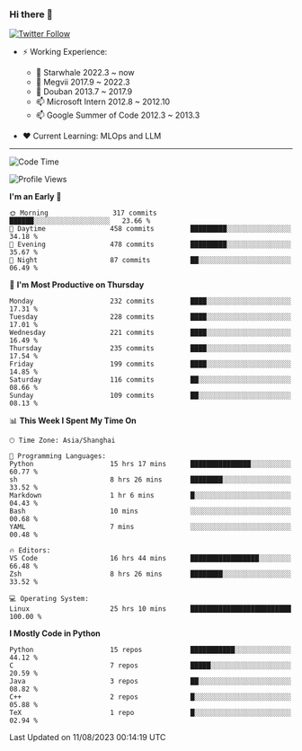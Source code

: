 ### Hi there 👋

[![Twitter Follow](https://img.shields.io/twitter/follow/tianweidut?style=social)](https://twitter.com/tianweidut)

- ⚡ Working Experience:
  - 🔭 Starwhale 2022.3 ~ now
  - 🌱 Megvii 2017.9 ~ 2022.3
  - 🌱 Douban 2013.7 ~ 2017.9
  - 📫 Microsoft Intern 2012.8 ~ 2012.10
  - 📫 Google Summer of Code 2012.3 ~ 2013.3

- ❤️ Current Learning: MLOps and LLM

---
<!--START_SECTION:waka-->
![Code Time](http://img.shields.io/badge/Code%20Time-4%2C375%20hrs%2057%20mins-blue)

![Profile Views](http://img.shields.io/badge/Profile%20Views-11-blue)

**I'm an Early 🐤** 

```text
🌞 Morning                317 commits         ██████░░░░░░░░░░░░░░░░░░░   23.66 % 
🌆 Daytime                458 commits         █████████░░░░░░░░░░░░░░░░   34.18 % 
🌃 Evening                478 commits         █████████░░░░░░░░░░░░░░░░   35.67 % 
🌙 Night                  87 commits          ██░░░░░░░░░░░░░░░░░░░░░░░   06.49 % 
```
📅 **I'm Most Productive on Thursday** 

```text
Monday                   232 commits         ████░░░░░░░░░░░░░░░░░░░░░   17.31 % 
Tuesday                  228 commits         ████░░░░░░░░░░░░░░░░░░░░░   17.01 % 
Wednesday                221 commits         ████░░░░░░░░░░░░░░░░░░░░░   16.49 % 
Thursday                 235 commits         ████░░░░░░░░░░░░░░░░░░░░░   17.54 % 
Friday                   199 commits         ████░░░░░░░░░░░░░░░░░░░░░   14.85 % 
Saturday                 116 commits         ██░░░░░░░░░░░░░░░░░░░░░░░   08.66 % 
Sunday                   109 commits         ██░░░░░░░░░░░░░░░░░░░░░░░   08.13 % 
```


📊 **This Week I Spent My Time On** 

```text
🕑︎ Time Zone: Asia/Shanghai

💬 Programming Languages: 
Python                   15 hrs 17 mins      ███████████████░░░░░░░░░░   60.77 % 
sh                       8 hrs 26 mins       ████████░░░░░░░░░░░░░░░░░   33.52 % 
Markdown                 1 hr 6 mins         █░░░░░░░░░░░░░░░░░░░░░░░░   04.43 % 
Bash                     10 mins             ░░░░░░░░░░░░░░░░░░░░░░░░░   00.68 % 
YAML                     7 mins              ░░░░░░░░░░░░░░░░░░░░░░░░░   00.48 % 

🔥 Editors: 
VS Code                  16 hrs 44 mins      █████████████████░░░░░░░░   66.48 % 
Zsh                      8 hrs 26 mins       ████████░░░░░░░░░░░░░░░░░   33.52 % 

💻 Operating System: 
Linux                    25 hrs 10 mins      █████████████████████████   100.00 % 
```

**I Mostly Code in Python** 

```text
Python                   15 repos            ███████████░░░░░░░░░░░░░░   44.12 % 
C                        7 repos             █████░░░░░░░░░░░░░░░░░░░░   20.59 % 
Java                     3 repos             ██░░░░░░░░░░░░░░░░░░░░░░░   08.82 % 
C++                      2 repos             █░░░░░░░░░░░░░░░░░░░░░░░░   05.88 % 
TeX                      1 repo              █░░░░░░░░░░░░░░░░░░░░░░░░   02.94 % 
```




 Last Updated on 11/08/2023 00:14:19 UTC
<!--END_SECTION:waka-->
